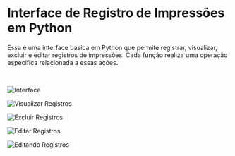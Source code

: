 # Interface de Registro de Impressões em Python

Essa é uma interface básica em Python que permite registrar, visualizar, excluir e editar registros de impressões. Cada função realiza uma operação específica relacionada a essas ações.

<br>


![Interface](https://github.com/ErickDaniel7/registro-impressoes-python/blob/main/IMG/interface.jpg) 

![Visualizar Registros](https://github.com/ErickDaniel7/registro-impressoes-python/blob/main/IMG/visualizar-registro.jpg)

![Excluir Registros](https://github.com/ErickDaniel7/registro-impressoes-python/blob/main/IMG/excluir-registro.jpg) 

![Editar Registros](https://github.com/ErickDaniel7/registro-impressoes-python/blob/main/IMG/editar-registro.jpg)

![Editando Registros](https://github.com/ErickDaniel7/registro-impressoes-python/blob/main/IMG/editando-registro.jpg) 

